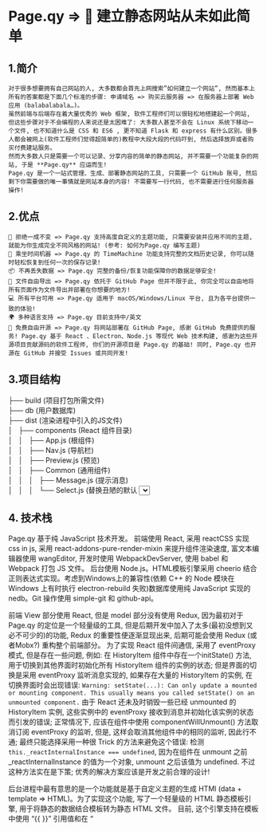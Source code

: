 # Page.qy => 🤘 建立静态网站从未如此简单

## 1.简介
	对于很多想要拥有自己网站的人, 大多数都会首先上网搜索”如何建立一个网站”, 然而基本上所有的答案都是下面几个标准的步骤: 申请域名 => 购买云服务器 => 在服务器上部署 Web 应用 (balabalabala…)。
	虽然前端与后端存在着大量优秀的 Web 框架, 软件工程师们可以很轻松地搭建起一个网站, 但这些步骤对于不会编程的人来说还是太困难了: 大多数人甚至不会在 Linux 系统下移动一个文件, 也不知道什么是 CSS 和 ES6 , 更不知道 Flask 和 express 有什么区别。很多人都会被网上(软件工程师们觉得超简单的)教程中大段大段的代码吓到, 然后选择放弃或者购买付费建站服务。
	然而大多数人只是需要一个可以记录、分享内容的简单的静态网站, 并不需要一个功能复杂的网站, 于是 **Page.qy** 应运而生!
	Page.qy 是一个一站式管理、生成、部署静态网站的工具, 只需要一个 GitHub 账号, 然后剩下你需要做的唯一事情就是网站本身的内容! 不需要写一行代码, 也不需要进行任何服务器操作! 

## 2.优点
	💅 拒绝一成不变 => Page.qy 支持高度自定义的主题功能, 只需要安装并应用不同的主题, 就能为你生成完全不同风格的网站! (参考: 如何为Page.qy 编写主题)
	🚀 乘坐时间机器 => Page.qy 的 TimeMachine 功能支持完整的文档历史记录, 你可以随时轻松恢复到任何一次的保存记录!
	📦 不再丢失数据 => Page.qy 完整的备份/恢复功能保障你的数据足够安全!
	📂 文件自由导出 => Page.qy 依托于 GitHub Page 但并不限于此, 你完全可以自由地将所有页面作为文件导出并部署在你想要的地方!
	💻 所有平台可用 => Page.qy 适用于 macOS/Windows/Linux 平台, 且为各平台提供一致的体验!
	🌍 多种语言支持 => Page.qy 目前支持中/英文
	🤑 免费自由开源 => Page.qy 将网站部署在 GitHub Page, 感谢 GitHub 免费提供的服务! Page.qy 基于 React 、Electron、Node.js 等现代 Web 技术构建, 感谢为这些开源项目贡献源码的软件工程师, 你们的开源项目是 Page.qy 的基础! 同时, Page.qy 也开源在 GitHub 并接受 Issues 或共同开发!

## 3.项目结构
├── build (项目打包所需文件)  
├── db	(用户数据库)  
├── dist (渲染进程中引入的JS文件)  
│   ├── components (React 组件目录)  
│   │   ├── App.js (根组件)  
│   │   ├── Nav.js (导航栏)  
│   │   ├── Preview.js (预览)  
│   │   ├── Common (通用组件)  
│   │   │   ├── Message.js (提示消息)  
│   │   │   └── Select.js (替换丑陋的默认 <select>)  
│   │   ├── Manage (管理模块)  
│   │   │   ├── Article.js (文章)  
│   │   │   ├── Editor.js (编辑)  
│   │   │   ├── History (历史模块)  
│   │   │   │   ├── History.js  
│   │   │   │   └── HistoryItem.js  
│   │   │   └── Manage.js\
│   │   ├── Options (选项模块)\
│   │   │   ├── About.js (关于)\
│   │   │   ├── Options.js (选项)\
│   │   │   ├── Setting.js (设置)\
│   │   │   └── Theme.js (主题管理)\
│   ├── lib (渲染进程所需的JS库文件)\
│   │   └── eventProxy.js\
│   ├── index.js	(主窗口)\
│   ├── login.js (登录窗口)\
│   ├── logout.js (登出窗口)\
│   └── uploading.js (上传窗口)\
├── src (项目资源文件)\
│   ├── css (样式)\
│   ├── fonts (字体)\
│   ├── lib (后台进程所需的JS库文件)\
│   ├── pic (图片)\
│   ├── html (渲染进程的HTML文件)\
│   │   ├── editor.html (编辑)\
│   │   ├── index.html (主界面)\
│   │   ├── login.html (登录界面)\
│   │   ├── logout.html (登出界面)\
│   │   └── uploading.html (上传界面)\
│   ├── js (后台进程引入的JS文件)\
│   │   ├── config.js (管理用户配置)\
│   │   ├── contentProcess.js (处理内容)\
│   │   ├── dataToHTML.js (根据数据生成HTML)\
│   │   ├── db.js (操作数据库)\
│   │   ├── github.js (部署网站)\
│   │   ├── menuTemplate.js (应用菜单栏)\
│   │   ├── templateEngine.js (模板引擎)\
│   │   ├── theme.js (管理主题)\
│   │   └── user.js (管理用户)\
│   ├── index.build.js (打包的主窗口引入的JS文件)\
│   ├── login.build.js (打包的登录口引入的JS文件)\
│   ├── logout.build.js (打包的登出口引入的JS文件)\
│   └── uploading.build.js (打包的上传窗口引入的JS文件)\
├── user (用户文件)\
│   ├── avatar.jpg (头像)\
│   ├── config.json (用户配置)\
│   ├── temp (临时文件)\
│   └── themes (主题文件)\
├── webpack.config.js (webpack配置)\
├── main.js (主进程)\
└── package.json (项目信息文件)\

## 4. 技术栈
Page.qy 基于纯 JavaScript 技术开发。
前端使用 React, 采用 reactCSS 实现 css in js, 采用 react-addons-pure-render-mixin 来提升组件渲染速度, 富文本编辑器使用 wangEditor, 开发时使用 WebpackDevServer, 使用 babel 和 Webpack 打包 JS 文件。
后台使用 Node.js。HTML模板引擎采用 cheerio 结合正则表达式实现。考虑到Windows上的兼容性(依赖 C++ 的 Node 模块在 Windows 上有时执行 electron-rebuild 失败)数据库使用纯 JavaScript 实现的 nedb。Git 操作使用 simple-git 和 github-api。

前端 View 部分使用 React, 但是 model 部分没有使用 Redux, 因为最初对于 Page.qy 的定位是一个轻量级的工具, 但是后期开发中加入了太多(最初没想到又必不可少的)的功能, Redux 的重要性便逐渐显现出来, 后期可能会使用 Redux (或者Mobx?) 重构整个前端部分。
为了实现 React 组件间通信, 采用了 eventProxy 模式, 但是存在一些问题, 例如: 
在 HistoryItem 组件中存在一个initState() 方法, 用于切换到其他界面时初始化所有 HistoryItem 组件的实例的状态; 但是界面的切换是采用 eventProxy 监听消息实现的, 如果存在大量的 HistoryItem 的实例, 在切换界面时会出现错误:
`Warning: setState(...): Can only update a mounted or mounting component. This usually means you called setState() on an unmounted component.`
由于 React 还未及时销毁一些已经 unmounted 的 HistoryItem 实例, 这些实例中的 eventProxy 接收到消息并初始化该实例的状态而引发的错误; 正常情况下, 应该在组件中使用 componentWillUnmount() 方法取消订阅 eventProxy 的监听, 但是, 这样会取消其他组件中的相同的监听, 因此行不通; 最终只能选择采用一种很 Trick 的方法来避免这个错误: 检测`this._reactInternalInstance === undefined`, 因为在组件在 unmount 之前 _reactInternalInstance 的值为一个对象, unmount 之后该值为 undefined. 不过这种方法实在是下策; 优秀的解决方案应该是开发之前合理的设计!

后台进程中最有意思的是一个功能就是基于自定义主题的生成 HTMl (data + template => HTML)。为了实现这个功能, 写了一个轻量级的 HTML 静态模板引擎, 用于将静态的数据结合模板转为静态 HTML 文件。 目前, 这个引擎支持在模板中使用 “{{ }}” 引用值和在 “<template>” 标签中使用 “@for” 属性来遍历值, 如: 
模板中:
```html
<p class="date">
Written By {{ user.name }} on {{ createDate.month }}/{{ createDate.date }}
</p>
```
如果 user.name 的值为字符串 “Joe”, createDate的值为对象 { month: ’05’, date: ’16’ }, 则上面的语句将被模板引擎解析为:
```html
<p class="date">
Written By Joe on 05/16
</p>
```
模板中:
```html
<div id="tags">
    <template @for="tag of tags">
        <a>#{{ tag }}</a>
    </template>
</div>
```
如果tags的值为数组 [“Hello”, “World”, “Page.qy”], 则上面的语句将被模板引擎解析为:
```html
<div id="tags">
		<a>#Hello</a>
		<a>#World</a>
		<a>#Page.qy</a>
</div>
```
模板引擎大概的实现思路为, 使用 with 语句将需要引用的值注入当前作用域, 解析模板, 使用正则表达式查找引用值并执行 eval(), 然后使用正则表达式将引用替换为 eval() 执行的结果。
这样就只需更改 data 和 模板, 就能拓展主题的功能!
目前的模板引擎目前还跟简单, 还有很多工作可以做...

Page.qy 会继续更新, 后期会加入 Markdown 支持。一直在寻找合适的编辑器, 如果没找到合适的, 可能会自己写(都说编辑器是神坑, 想尝试一下😂)…

Happy hacking!

#EOF
